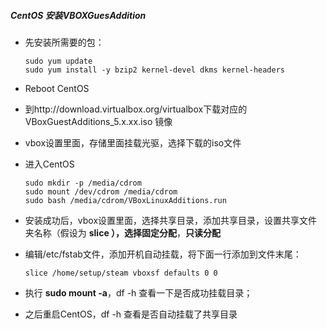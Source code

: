 ##### CentOS 安装VBOXGuesAddition

* 先安装所需要的包：

  ```shell
  sudo yum update
  sudo yum install -y bzip2 kernel-devel dkms kernel-headers
  ```

* Reboot CentOS

* 到http://download.virtualbox.org/virtualbox下载对应的VBoxGuestAdditions_5.x.xx.iso 镜像

* vbox设置里面，存储里面挂载光驱，选择下载的iso文件

* 进入CentOS

  ```shell
  sudo mkdir -p /media/cdrom
  sudo mount /dev/cdrom /media/cdrom
  sudo bash /media/cdrom/VBoxLinuxAdditions.run
  ```

* 安装成功后，vbox设置里面，选择共享目录，添加共享目录，设置共享文件夹名称（假设为 **slice **），选择**固定分配**，**只读分配**

* 编辑/etc/fstab文件，添加开机自动挂载，将下面一行添加到文件末尾：

  ```
  slice /home/setup/steam vboxsf defaults 0 0
  ```

* 执行 **sudo mount -a**，df -h 查看一下是否成功挂载目录；

* 之后重启CentOS，df -h 查看是否自动挂载了共享目录

